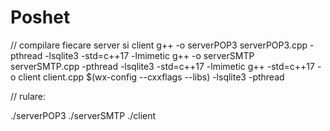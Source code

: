 # Poshet


// compilare fiecare server si client
g++ -o serverPOP3 serverPOP3.cpp -pthread -lsqlite3 -std=c++17 -lmimetic
g++ -o serverSMTP serverSMTP.cpp -pthread -lsqlite3 -std=c++17 -lmimetic
g++ -std=c++17 -o client client.cpp $(wx-config --cxxflags --libs) -lsqlite3 -pthread


// rulare: 

./serverPOP3
./serverSMTP
./client
